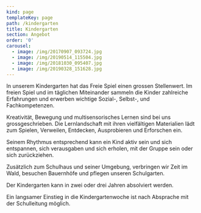 ```yaml
---
kind: page
templateKey: page
path: /kindergarten
title: Kindergarten
section: Angebot
order: '0'
carousel:
  - image: /img/20170907_093724.jpg
  - image: /img/20190514_115504.jpg
  - image: /img/20181030_095407.jpg
  - image: /img/20190328_151628.jpg
---
```

In unserem Kindergarten hat das Freie Spiel einen grossen Stellenwert. Im freien Spiel und im täglichen Miteinander sammeln die Kinder zahlreiche Erfahrungen und erwerben wichtige Sozial-, Selbst-, und Fachkompetenzen. 

Kreativität, Bewegung und multisensorisches Lernen sind bei uns grossgeschrieben. Die Lernlandschaft mit ihren vielfältigen Materialien lädt zum Spielen, Verweilen, Entdecken, Ausprobieren und Erforschen ein. 

Seinem Rhythmus entsprechend kann ein Kind aktiv sein und sich entspannen, sich verausgaben und sich erholen, mit der Gruppe sein oder sich zurückziehen. 

Zusätzlich zum Schulhaus und seiner Umgebung, verbringen wir Zeit im Wald, besuchen Bauernhöfe und pflegen unseren Schulgarten. 

Der Kindergarten kann in zwei oder drei Jahren absolviert werden. 

Ein langsamer Einstieg in die Kindergartenwoche ist nach Absprache mit der Schulleitung möglich.

